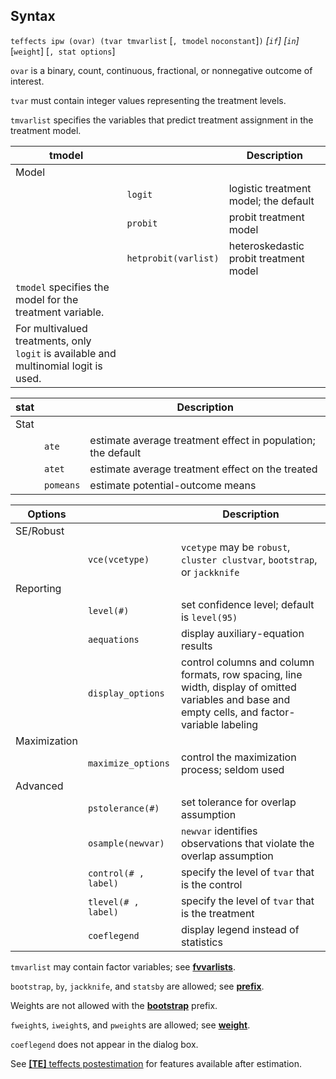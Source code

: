 ## Syntax

`teffects ipw (ovar) (tvar tmvarlist` \[`, tmodel`
`noconstant`\]`)` _\[`if`\] \[`in`\]_
\[`weight`\] \[`, stat options`\]

`ovar` is a binary, count, continuous, fractional, or nonnegative
outcome of interest.

`tvar` must contain integer values representing the treatment levels.

`tmvarlist` specifies the variables that predict treatment assignment in
the treatment model.

| tmodel                                                                               |                      | Description                            |
|--------------------------------------------------------------------------------------|----------------------|----------------------------------------|
| Model                                                                                |                      |                                        |
|                                                                                      | `logit`              | logistic treatment model; the default  |
|                                                                                      | `probit`             | probit treatment model                 |
|                                                                                      | `hetprobit(varlist)` | heteroskedastic probit treatment model |
| `tmodel` specifies the model for the treatment variable.                             |                      |                                        |
| For multivalued treatments, only `logit` is available and multinomial logit is used. |                      |                                        |

| stat |           | Description                                                  |
|------|-----------|--------------------------------------------------------------|
| Stat |           |                                                              |
|      | `ate`     | estimate average treatment effect in population; the default |
|      | `atet`    | estimate average treatment effect on the treated             |
|      | `pomeans` | estimate potential-outcome means                             |

| Options      |                      | Description                                                                                                                                      |
|--------------|----------------------|--------------------------------------------------------------------------------------------------------------------------------------------------|
| SE/Robust    |                      |                                                                                                                                                  |
|              | `vce(vcetype)`       | `vcetype` may be `robust`, `cluster clustvar`, `bootstrap`, or `jackknife`                                                                     |
| Reporting    |                      |                                                                                                                                                  |
|              | `level(#)`           | set confidence level; default is `level(95)`                                                                                                     |
|              | `aequations`         | display auxiliary-equation results                                                                                                               |
|              | `display_options`    | control columns and column formats, row spacing, line width, display of omitted variables and base and empty cells, and factor-variable labeling |
| Maximization |                      |                                                                                                                                                  |
|              | `maximize_options`   | control the maximization process; seldom used                                                                                                    |
| Advanced     |                      |                                                                                                                                                  |
|              | `pstolerance(#)`     | set tolerance for overlap assumption                                                                                                             |
|              | `osample(newvar)`    | `newvar` identifies observations that violate the overlap assumption                                                                             |
|              | `control(# , label)` | specify the level of `tvar` that is the control                                                                                                  |
|              | `tlevel(# , label)`  | specify the level of `tvar` that is the treatment                                                                                                |
|              | `coeflegend`         | display legend instead of statistics                                                                                                             |

`tmvarlist` may contain factor variables; see
[<strong>fvvarlists</strong>](http://www.stata.com/help.cgi?fvvarlists).

`bootstrap`, `by`, `jackknife`, and `statsby` are allowed; see
[<strong>prefix</strong>](http://www.stata.com/help.cgi?prefix).

Weights are not allowed with the
[<strong>bootstrap</strong>](http://www.stata.com/help.cgi?bootstrap)
prefix.

`fweight`s, `iweight`s, and `pweight`s are allowed; see
[<strong>weight</strong>](http://www.stata.com/help.cgi?weight).

`coeflegend` does not appear in the dialog box.

See
[<strong>[TE]</strong> teffects postestimation](http://www.stata.com/help.cgi?teffects_postestimation)
for features available after estimation.
